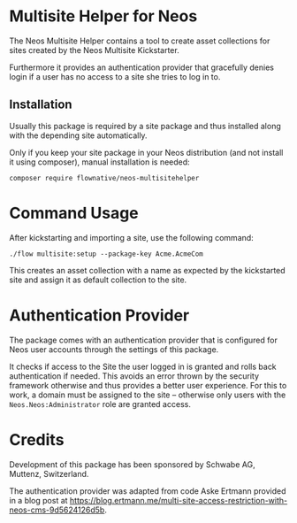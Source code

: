 # Multisite Helper for Neos

The Neos Multisite Helper contains a tool to create asset collections for sites created by the Neos Multisite Kickstarter.

Furthermore it provides an authentication provider that gracefully denies login if a user has no access to a site she tries to log in to.

## Installation

Usually this package is required by a site package and thus installed along with the depending site automatically.

Only if you keep your site package in your Neos distribution (and not install it using composer), manual installation is needed:

`composer require flownative/neos-multisitehelper`

# Command Usage

After kickstarting and importing a site, use the following command:

`./flow multisite:setup --package-key Acme.AcmeCom`

This creates an asset collection with a name as expected by the kickstarted site and assign it as default collection to the site.

# Authentication Provider

The package comes with an authentication provider that is configured for Neos user accounts through the settings of this package.

It checks if access to the Site the user logged in is granted and rolls back authentication if needed. This avoids an error thrown by the security framework otherwise and thus provides a better user experience. For this to work, a domain must be assigned to the site – otherwise only users with the `Neos.Neos:Administrator` role are granted access.

# Credits

Development of this package has been sponsored by Schwabe AG, Muttenz, Switzerland.

The authentication provider was adapted from code Aske Ertmann provided in a blog post at https://blog.ertmann.me/multi-site-access-restriction-with-neos-cms-9d5624126d5b.
